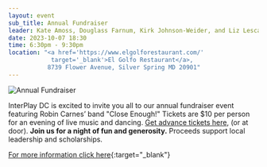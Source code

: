 ```yaml
---
layout: event
sub_title: Annual Fundraiser
leader: Kate Amoss, Douglass Farnum, Kirk Johnson-Weider, and Liz Lescault
date: 2023-10-07 18:30
time: 6:30pm - 9:30pm
location: "<a href='https://www.elgolforestaurant.com/'
            target='_blank'>El Golfo Restaurant</a>,
           8739 Flower Avenue, Silver Spring MD 20901"
---
```


![Annual Fundraiser](/assets/images/AnnualFundraiser.png)

InterPlay DC is excited to invite you all to our annual fundraiser event
featuring Robin Carnes’ band "Close Enough!"  Tickets are $10 per person for an
evening of live music and dancing.
<a href="https://ticketstripe.com/events/1036218"
   target="_blank">Get advance tickets here</a>, (or at door).
**Join us for a night of fun and generosity.**
Proceeds support local leadership and scholarships.

[For more information click here](https://InterPlay.org/index.cfm/go/events:event/happening_id/3126){:target="_blank"}
